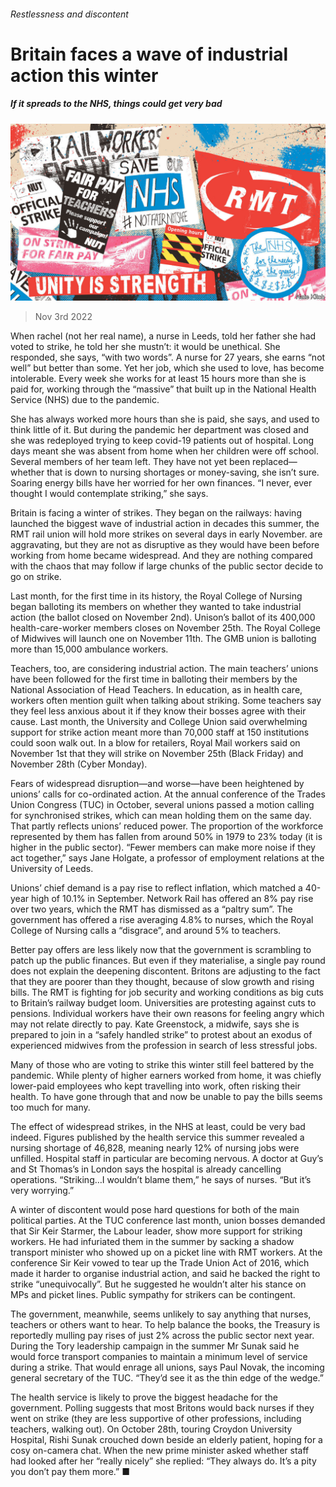 ###### Restlessness and discontent

# Britain faces a wave of industrial action this winter 

##### If it spreads to the NHS, things could get very bad 

![image](images/20221105_BRD001.jpg) 

> Nov 3rd 2022 

When rachel (not her real name), a nurse in Leeds, told her father she had voted to strike, he told her she mustn’t: it would be unethical. She responded, she says, “with two words”. A nurse for 27 years, she earns “not well” but better than some. Yet her job, which she used to love, has become intolerable. Every week she works for at least 15 hours more than she is paid for, working through the “massive”  that built up in the National Health Service (NHS) due to the pandemic. 

She has always worked more hours than she is paid, she says, and used to think little of it. But during the pandemic her department was closed and she was redeployed trying to keep covid-19 patients out of hospital. Long days meant she was absent from home when her children were off school. Several members of her team left. They have not yet been replaced—whether that is down to nursing shortages or money-saving, she isn’t sure. Soaring energy bills have her worried for her own finances. “I never, ever thought I would contemplate striking,” she says.

Britain is facing a winter of strikes. They began on the railways: having launched the biggest wave of industrial action in decades this summer, the RMT rail union will hold more strikes on several days in early November. are aggravating, but they are not as disruptive as they would have been before working from home became widespread. And they are nothing compared with the chaos that may follow if large chunks of the public sector decide to go on strike. 

Last month, for the first time in its history, the Royal College of Nursing began balloting its members on whether they wanted to take industrial action (the ballot closed on November 2nd). Unison’s ballot of its 400,000 health-care-worker members closes on November 25th. The Royal College of Midwives will launch one on November 11th. The GMB union is balloting more than 15,000 ambulance workers.

Teachers, too, are considering industrial action. The main teachers’ unions have been followed for the first time in balloting their members by the National Association of Head Teachers. In education, as in health care, workers often mention guilt when talking about striking. Some teachers say they feel less anxious about it if they know their bosses agree with their cause. Last month, the University and College Union said overwhelming support for strike action meant more than 70,000 staff at 150 institutions could soon walk out. In a blow for retailers, Royal Mail workers said on November 1st that they will strike on November 25th (Black Friday) and November 28th (Cyber Monday).

Fears of widespread disruption—and worse—have been heightened by unions’ calls for co-ordinated action. At the annual conference of the Trades Union Congress (TUC) in October, several unions passed a motion calling for synchronised strikes, which can mean holding them on the same day. That partly reflects unions’ reduced power. The proportion of the workforce represented by them has fallen from around 50% in 1979 to 23% today (it is higher in the public sector). “Fewer members can make more noise if they act together,” says Jane Holgate, a professor of employment relations at the University of Leeds. 

Unions’ chief demand is a pay rise to reflect inflation, which matched a 40-year high of 10.1% in September. Network Rail has offered an 8% pay rise over two years, which the RMT has dismissed as a “paltry sum”. The government has offered a rise averaging 4.8% to nurses, which the Royal College of Nursing calls a “disgrace”, and around 5% to teachers.

Better pay offers are less likely now that the government is scrambling to patch up the public finances. But even if they materialise, a single pay round does not explain the deepening discontent. Britons are adjusting to the fact that they are poorer than they thought, because of slow growth and rising bills. The RMT is fighting for job security and working conditions as big cuts to Britain’s railway budget loom. Universities are protesting against cuts to pensions. Individual workers have their own reasons for feeling angry which may not relate directly to pay. Kate Greenstock, a midwife, says she is prepared to join in a “safely handled strike” to protest about an exodus of experienced midwives from the profession in search of less stressful jobs. 

Many of those who are voting to strike this winter still feel battered by the pandemic. While plenty of higher earners worked from home, it was chiefly lower-paid employees who kept travelling into work, often risking their health. To have gone through that and now be unable to pay the bills seems too much for many. 

The effect of widespread strikes, in the NHS at least, could be very bad indeed. Figures published by the health service this summer revealed a nursing shortage of 46,828, meaning nearly 12% of nursing jobs were unfilled. Hospital staff in particular are becoming nervous. A doctor at Guy’s and St Thomas’s in London says the hospital is already cancelling operations. “Striking…I wouldn’t blame them,” he says of nurses. “But it’s very worrying.” 

A winter of discontent would pose hard questions for both of the main political parties. At the TUC conference last month, union bosses demanded that Sir Keir Starmer, the Labour leader, show more support for striking workers. He had infuriated them in the summer by sacking a shadow transport minister who showed up on a picket line with RMT workers. At the conference Sir Keir vowed to tear up the Trade Union Act of 2016, which made it harder to organise industrial action, and said he backed the right to strike “unequivocally”. But he suggested he wouldn’t alter his stance on MPs and picket lines. Public sympathy for strikers can be contingent. 

The government, meanwhile, seems unlikely to say anything that nurses, teachers or others want to hear. To help balance the books, the Treasury is reportedly mulling pay rises of just 2% across the public sector next year. During the Tory leadership campaign in the summer Mr Sunak said he would force transport companies to maintain a minimum level of service during a strike. That would enrage all unions, says Paul Novak, the incoming general secretary of the TUC. “They’d see it as the thin edge of the wedge.”

The health service is likely to prove the biggest headache for the government. Polling suggests that most Britons would back nurses if they went on strike (they are less supportive of other professions, including teachers, walking out). On October 28th, touring Croydon University Hospital, Rishi Sunak crouched down beside an elderly patient, hoping for a cosy on-camera chat. When the new prime minister asked whether staff had looked after her “really nicely” she replied: “They always do. It’s a pity you don’t pay them more.” ■


